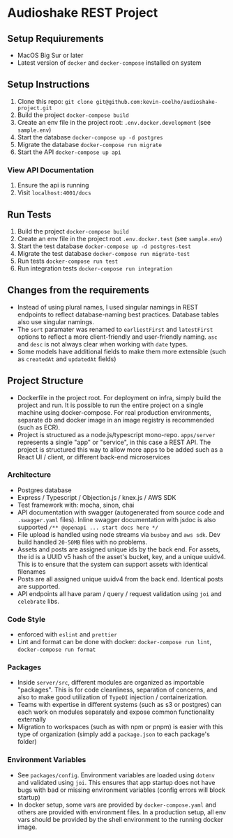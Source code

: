 # Audioshake REST Project

## Setup Requiurements
- MacOS Big Sur or later
- Latest version of `docker` and `docker-compose` installed on system

## Setup Instructions
1. Clone this repo: `git clone git@github.com:kevin-coelho/audioshake-project.git`
2. Build the project `docker-compose build`
3. Create an env file in the project root: `.env.docker.development` (see `sample.env`)
4. Start the database `docker-compose up -d postgres`
5. Migrate the database `docker-compose run migrate`
6. Start the API `docker-compose up api`

### View API Documentation
1. Ensure the api is running
2. Visit `localhost:4001/docs`

## Run Tests
1. Build the project `docker-compose build`
2. Create an env file in the project root `.env.docker.test` (see `sample.env`)
3. Start the test database `docker-compose up -d postgres-test`
4. Migrate the test database `docker-compose run migrate-test`
5. Run tests `docker-compose run test`
6. Run integration tests `docker-compose run integration`

## Changes from the requirements
- Instead of using plural names, I used singular namings in REST endpoints to reflect database-naming best
practices. Database tables also use singular namings.
- The `sort` paramater was renamed to `earliestFirst` and `latestFirst` options to reflect a more client-friendly
and user-friendly naming. `asc` and `desc` is not always clear when working with `date` types.
- Some models have additional fields to make them more extensible (such as `createdAt` and `updatedAt` fields)

## Project Structure
- Dockerfile in the project root. For deployment on infra, simply build the project and run. It is possible
to run the entire project on a single machine using docker-compose. For real production environments, separate
db and docker image in an image registry is recommended (such as ECR).
- Project is structured as a node.js/typescript mono-repo. `apps/server` represents a single "app" or "service",
in this case a REST API. The project is structured this way to allow more apps to be added such as a React UI
/ client, or different back-end microservices

### Architecture
- Postgres database
- Express / Typescript / Objection.js / knex.js / AWS SDK
- Test framework with: mocha, sinon, chai
- API documentation with swagger (autogenerated from source code and `.swagger.yaml` files). Inline swagger documentation
with jsdoc is also supported `/** @openapi ... start docs here */`
- File upload is handled using node streams via `busboy` and `aws sdk`. Dev build handled `20-50MB` files with
no problems.
- Assets and posts are assigned unique ids by the back end. For assets, the id is a UUID v5
hash of the asset's bucket, key, and a unique uuidv4. This is to ensure that the system
can support assets with identical filenames
- Posts are all assigned unique uuidv4 from the back end. Identical posts are supported.
- API endpoints all have param / query / request validation using `joi` and `celebrate`
libs.

### Code Style
- enforced with `eslint` and `prettier`
- Lint and format can be done with docker: `docker-compose run lint`, `docker-compose run format`

### Packages
- Inside `server/src`, different modules are organized as importable "packages". This is for code cleanliness,
separation of concerns, and also to make good utilization of `TypeDI` injection / containerization.
- Teams with expertise in different systems (such as s3 or postgres) can each work on modules separately and
expose common functionality externally
- Migration to workspaces (such as with npm or pnpm) is easier with this type of organization (simply add a 
`package.json` to each package's folder)

### Environment Variables
- See `packages/config`. Environment variables are loaded using `dotenv` and validated using `joi`. This ensures
that app startup does not have bugs with bad or missing environment variables (config errors will block startup)
- In docker setup, some vars are provided by `docker-compose.yaml` and others are provided with environment 
files. In a production setup, all env vars should be provided by the shell environment to the running docker
image.
